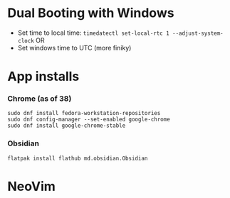 # Dual Booting with Windows
- Set time to local time: `timedatectl set-local-rtc 1 --adjust-system-clock`
  OR
- Set windows time to UTC (more finiky)

# App installs
### Chrome (as of 38)
```
sudo dnf install fedora-workstation-repositories
sudo dnf config-manager --set-enabled google-chrome
sudo dnf install google-chrome-stable
```

### Obsidian
```
flatpak install flathub md.obsidian.Obsidian
```

# NeoVim
